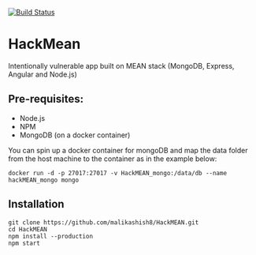 [![Build Status](https://travis-ci.com/malikashish8/HackMEAN.svg?branch=master)](https://travis-ci.com/malikashish8/HackMEAN)

# HackMean
Intentionally vulnerable app built on MEAN stack (MongoDB, Express, Angular and Node.js) 

## Pre-requisites:
- Node.js
- NPM
- MongoDB (on a docker container)

You can spin up a docker container for mongoDB and map the data folder from the host machine to the container as in the example below:
```
docker run -d -p 27017:27017 -v HackMEAN_mongo:/data/db --name hackMEAN_mongo mongo
```

## Installation
```
git clone https://github.com/malikashish8/HackMEAN.git
cd HackMEAN
npm install --production
npm start
```
